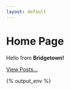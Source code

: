 ```yaml
---
layout: default
---
```


# Home Page

Hello from **Bridgetown!**

[View Posts…](/posts)


{% output_env %}